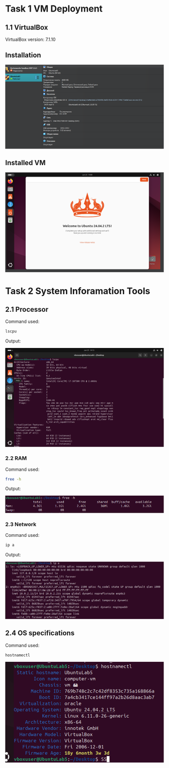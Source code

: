 # Task 1 VM Deployment

## 1.1 VirtualBox

VirtualBox version: 7.1.10

## Installation

![](./img/1.png)

## Installed VM

![](./img/2.png)


# Task 2 System Inforamation Tools


## 2.1 Processor

Command used:

```bash
lscpu
```

Output:

![](./img/3.png)

### 2.2 RAM

Command used:

```bash
free -h
```

Output:

![](./img/4.png)

### 2.3 Network

Command used:

```bash
ip a
```

Output:

![](./img/5.png)

## 2.4 OS specifications

Command used:

```bash
hostnamectl
```

![](./img/6.png)